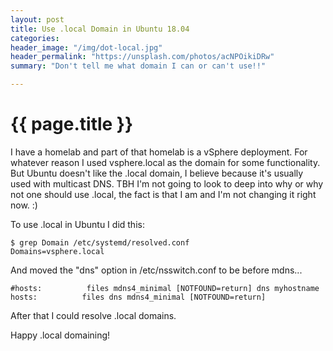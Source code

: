 ```yaml
---
layout: post
title: Use .local Domain in Ubuntu 18.04
categories:
header_image: "/img/dot-local.jpg"
header_permalink: "https://unsplash.com/photos/acNPOikiDRw"
summary: "Don't tell me what domain I can or can't use!!"

---
```


# {{ page.title }}

I have a homelab and part of that homelab is a vSphere deployment. For whatever reason I used vsphere.local as the domain for some functionality. But Ubuntu doesn't like the .local domain, I believe because it's usually used with multicast DNS. TBH I'm not going to look to deep into why or why not one should use .local, the fact is that I am and I'm not changing it right now. :)

To use .local in Ubuntu I did this:

```
$ grep Domain /etc/systemd/resolved.conf 
Domains=vsphere.local
```

And moved the "dns" option in /etc/nsswitch.conf to be before mdns...

```
#hosts:          files mdns4_minimal [NOTFOUND=return] dns myhostname
hosts:          files dns mdns4_minimal [NOTFOUND=return]
```

After that I could resolve .local domains.

Happy .local domaining!

